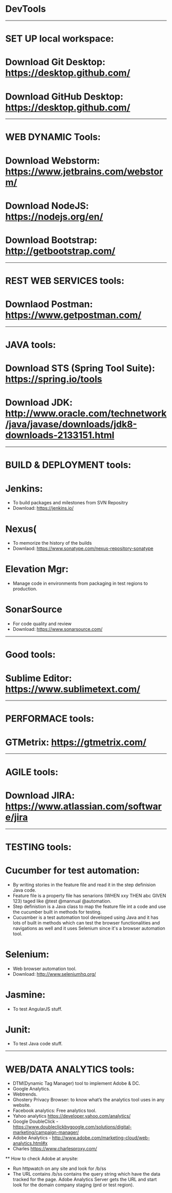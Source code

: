 # DevTools
-----------------------------------------------------------
# SET UP local workspace:
# Download Git Desktop: https://desktop.github.com/
# Download GitHub Desktop: https://desktop.github.com/ 
-----------------------------------------------------------
# WEB DYNAMIC Tools:
# Download Webstorm: https://www.jetbrains.com/webstorm/
# Download NodeJS: https://nodejs.org/en/
# Download Bootstrap: http://getbootstrap.com/
-----------------------------------------------------------
# REST WEB SERVICES tools:
# Downlaod Postman: https://www.getpostman.com/
-----------------------------------------------------------
# JAVA tools:
# Download STS (Spring Tool Suite): https://spring.io/tools
# Download JDK: http://www.oracle.com/technetwork/java/javase/downloads/jdk8-downloads-2133151.html
-----------------------------------------------------------
# BUILD & DEPLOYMENT tools:
# Jenkins: 
- To build packages and milestones from SVN Repositry 
- Download: https://jenkins.io/ 
# Nexus(
- To memorize the history of the builds
- Downlaod: https://www.sonatype.com/nexus-repository-sonatype
# Elevation Mgr:
- Manage code in environments from packaging in test regions to production.
# SonarSource
- For code quality and review
- Download: https://www.sonarsource.com/
-----------------------------------------------------------
# Good tools:
# Sublime Editor: https://www.sublimetext.com/
-----------------------------------------------------------
# PERFORMACE tools:
# GTMetrix: https://gtmetrix.com/
-----------------------------------------------------------
# AGILE tools:
# Download JIRA: https://www.atlassian.com/software/jira
-----------------------------------------------------------
# TESTING tools:
# Cucumber for test automation:
- By writing stories in the feature file and read it in the step definision Java code.
- Feature file is a property file has senarions (WHEN xxy THEN abc GIVEN 123) taged like @test @mannual @automation.
- Step definistion is a Java class to map the feature file int a code and use the cucumber built in methods for testing. 
- Cucusmber is a test automation tool developed using Java and it has lots of built in methods which can test the browser functionalities and navigations as well and it uses Selenium since it's a browser automation tool. 
# Selenium:
- Web browser automation tool.
- Download: http://www.seleniumhq.org/
# Jasmine:
- To test AngularJS stuff.
# Junit:
- To test Java code stuff.
-----------------------------------------------------------
# WEB/DATA ANALYTICS tools:
- DTM(Dynamic Tag Manager) tool to implement Adobe & DC.
- Google Analytics.
- Webtrends.
- Ghostery Privacy Browser: to know what’s the analytics tool uses in any website. 
- Facebook analytics: Free analytics tool. 
- Yahoo analytics https://developer.yahoo.com/analytics/
- Google DoubleClick - https://www.doubleclickbygoogle.com/solutions/digital-marketing/campaign-manager/
- Adobe Analytics - http://www.adobe.com/marketing-cloud/web-analytics.html#x
- Charles https://www.charlesproxy.com/

** How to check Adobe at anysite: 
- Run httpwatch on any site and look for /b/ss
- The URL contains /b/ss contains the query string which have the data tracked for the page. Adobe Analytics Server gets the URL and
 start look for the domain company staging (prd or test region).  







 



